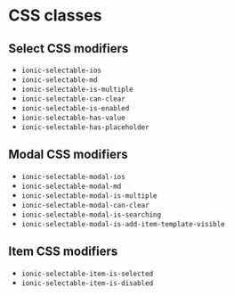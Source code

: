 # CSS classes

## Select CSS modifiers

- `ionic-selectable-ios`
- `ionic-selectable-md`
- `ionic-selectable-is-multiple`
- `ionic-selectable-can-clear`
- `ionic-selectable-is-enabled`
- `ionic-selectable-has-value`
- `ionic-selectable-has-placeholder`

## Modal CSS modifiers

- `ionic-selectable-modal-ios`
- `ionic-selectable-modal-md`
- `ionic-selectable-modal-is-multiple`
- `ionic-selectable-modal-can-clear`
- `ionic-selectable-modal-is-searching`
- `ionic-selectable-modal-is-add-item-template-visible`

## Item CSS modifiers

- `ionic-selectable-item-is-selected`
- `ionic-selectable-item-is-disabled`
